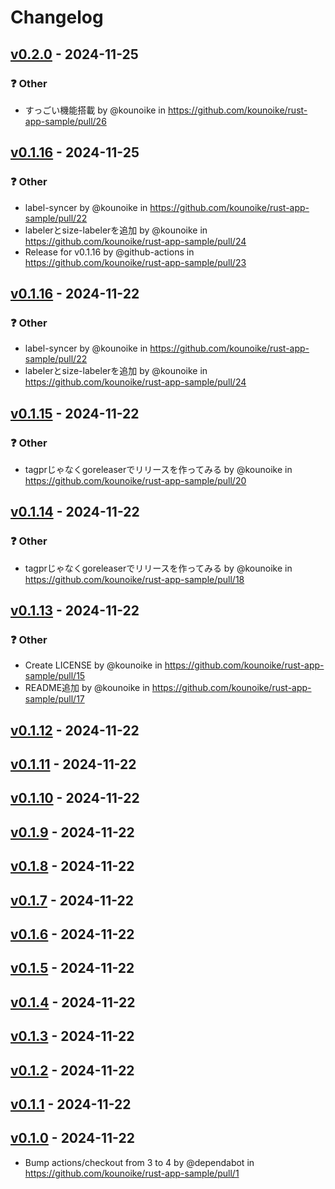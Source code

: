 # Changelog

## [v0.2.0](https://github.com/kounoike/rust-app-sample/compare/v0.1.16...v0.2.0) - 2024-11-25
### ❓ Other
- すっごい機能搭載 by @kounoike in https://github.com/kounoike/rust-app-sample/pull/26

## [v0.1.16](https://github.com/kounoike/rust-app-sample/compare/v0.1.15...v0.1.16) - 2024-11-25
### ❓ Other
- label-syncer by @kounoike in https://github.com/kounoike/rust-app-sample/pull/22
- labelerとsize-labelerを追加 by @kounoike in https://github.com/kounoike/rust-app-sample/pull/24
- Release for v0.1.16 by @github-actions in https://github.com/kounoike/rust-app-sample/pull/23

## [v0.1.16](https://github.com/kounoike/rust-app-sample/compare/v0.1.15...v0.1.16) - 2024-11-22
### ❓ Other
- label-syncer by @kounoike in https://github.com/kounoike/rust-app-sample/pull/22
- labelerとsize-labelerを追加 by @kounoike in https://github.com/kounoike/rust-app-sample/pull/24

## [v0.1.15](https://github.com/kounoike/rust-app-sample/compare/v0.1.14...v0.1.15) - 2024-11-22
### ❓ Other
- tagprじゃなくgoreleaserでリリースを作ってみる by @kounoike in https://github.com/kounoike/rust-app-sample/pull/20

## [v0.1.14](https://github.com/kounoike/rust-app-sample/compare/v0.1.13...v0.1.14) - 2024-11-22
### ❓ Other
- tagprじゃなくgoreleaserでリリースを作ってみる by @kounoike in https://github.com/kounoike/rust-app-sample/pull/18

## [v0.1.13](https://github.com/kounoike/rust-app-sample/compare/v0.1.12...v0.1.13) - 2024-11-22
### ❓ Other
- Create LICENSE by @kounoike in https://github.com/kounoike/rust-app-sample/pull/15
- README追加 by @kounoike in https://github.com/kounoike/rust-app-sample/pull/17

## [v0.1.12](https://github.com/kounoike/rust-app-sample/compare/v0.1.11...v0.1.12) - 2024-11-22

## [v0.1.11](https://github.com/kounoike/rust-app-sample/compare/v0.1.10...v0.1.11) - 2024-11-22

## [v0.1.10](https://github.com/kounoike/rust-app-sample/compare/v0.1.9...v0.1.10) - 2024-11-22

## [v0.1.9](https://github.com/kounoike/rust-app-sample/compare/v0.1.8...v0.1.9) - 2024-11-22

## [v0.1.8](https://github.com/kounoike/rust-app-sample/compare/v0.1.7...v0.1.8) - 2024-11-22

## [v0.1.7](https://github.com/kounoike/rust-app-sample/compare/v0.1.6...v0.1.7) - 2024-11-22

## [v0.1.6](https://github.com/kounoike/rust-app-sample/compare/v0.1.5...v0.1.6) - 2024-11-22

## [v0.1.5](https://github.com/kounoike/rust-app-sample/compare/v0.1.4...v0.1.5) - 2024-11-22

## [v0.1.4](https://github.com/kounoike/rust-app-sample/compare/v0.1.3...v0.1.4) - 2024-11-22

## [v0.1.3](https://github.com/kounoike/rust-app-sample/compare/v0.1.2...v0.1.3) - 2024-11-22

## [v0.1.2](https://github.com/kounoike/rust-app-sample/compare/v0.1.1...v0.1.2) - 2024-11-22

## [v0.1.1](https://github.com/kounoike/rust-app-sample/compare/v0.1.0...v0.1.1) - 2024-11-22

## [v0.1.0](https://github.com/kounoike/rust-app-sample/commits/v0.1.0) - 2024-11-22
- Bump actions/checkout from 3 to 4 by @dependabot in https://github.com/kounoike/rust-app-sample/pull/1

